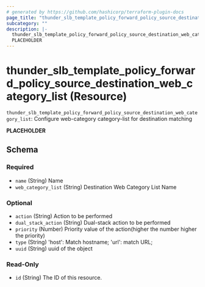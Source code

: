 ```yaml
---
# generated by https://github.com/hashicorp/terraform-plugin-docs
page_title: "thunder_slb_template_policy_forward_policy_source_destination_web_category_list Resource - terraform-provider-thunder"
subcategory: ""
description: |-
  thunder_slb_template_policy_forward_policy_source_destination_web_category_list: Configure web-category category-list for destination matching
  PLACEHOLDER
---
```


# thunder_slb_template_policy_forward_policy_source_destination_web_category_list (Resource)

`thunder_slb_template_policy_forward_policy_source_destination_web_category_list`: Configure web-category category-list for destination matching

__PLACEHOLDER__



<!-- schema generated by tfplugindocs -->
## Schema

### Required

- `name` (String) Name
- `web_category_list` (String) Destination Web Category List Name

### Optional

- `action` (String) Action to be performed
- `dual_stack_action` (String) Dual-stack action to be performed
- `priority` (Number) Priority value of the action(higher the number higher the priority)
- `type` (String) 'host': Match hostname; 'url': match URL;
- `uuid` (String) uuid of the object

### Read-Only

- `id` (String) The ID of this resource.



